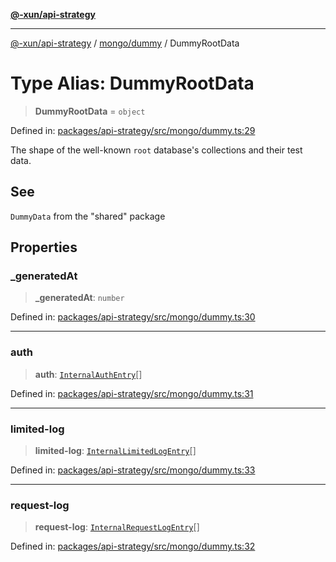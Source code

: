 [**@-xun/api-strategy**](../../../README.md)

***

[@-xun/api-strategy](../../../README.md) / [mongo/dummy](../README.md) / DummyRootData

# Type Alias: DummyRootData

> **DummyRootData** = `object`

Defined in: [packages/api-strategy/src/mongo/dummy.ts:29](https://github.com/Xunnamius/api-utils/blob/2999e4472bea4c5a8ecd8f7c7fbf77e6b4bc26db/packages/api-strategy/src/mongo/dummy.ts#L29)

The shape of the well-known `root` database's collections and their test
data.

## See

`DummyData` from the "shared" package

## Properties

### \_generatedAt

> **\_generatedAt**: `number`

Defined in: [packages/api-strategy/src/mongo/dummy.ts:30](https://github.com/Xunnamius/api-utils/blob/2999e4472bea4c5a8ecd8f7c7fbf77e6b4bc26db/packages/api-strategy/src/mongo/dummy.ts#L30)

***

### auth

> **auth**: [`InternalAuthEntry`](../../../auth/types/type-aliases/InternalAuthEntry.md)[]

Defined in: [packages/api-strategy/src/mongo/dummy.ts:31](https://github.com/Xunnamius/api-utils/blob/2999e4472bea4c5a8ecd8f7c7fbf77e6b4bc26db/packages/api-strategy/src/mongo/dummy.ts#L31)

***

### limited-log

> **limited-log**: [`InternalLimitedLogEntry`](../../../limit/type-aliases/InternalLimitedLogEntry.md)[]

Defined in: [packages/api-strategy/src/mongo/dummy.ts:33](https://github.com/Xunnamius/api-utils/blob/2999e4472bea4c5a8ecd8f7c7fbf77e6b4bc26db/packages/api-strategy/src/mongo/dummy.ts#L33)

***

### request-log

> **request-log**: [`InternalRequestLogEntry`](../../../log/type-aliases/InternalRequestLogEntry.md)[]

Defined in: [packages/api-strategy/src/mongo/dummy.ts:32](https://github.com/Xunnamius/api-utils/blob/2999e4472bea4c5a8ecd8f7c7fbf77e6b4bc26db/packages/api-strategy/src/mongo/dummy.ts#L32)
